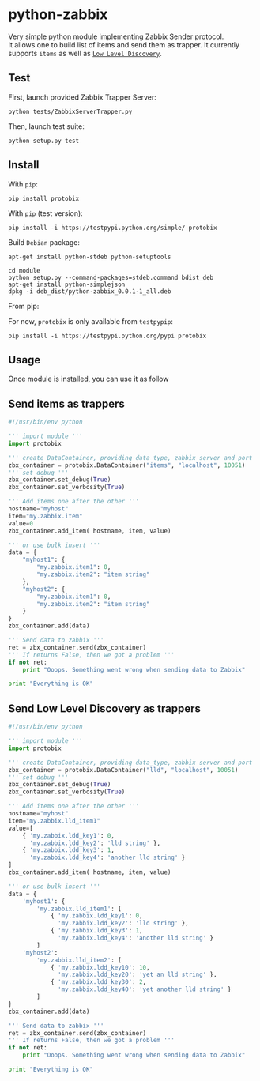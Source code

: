 # python-zabbix

Very simple python module implementing Zabbix Sender protocol.  
It allows one to build list of items and send them as trapper.
It currently supports `items` as well as [`Low Level Discovery`](https://www.zabbix.com/documentation/2.4/manual/discovery/low_level_discovery).

## Test

First, launch provided Zabbix Trapper Server:

    python tests/ZabbixServerTrapper.py

Then, launch test suite:

    python setup.py test

## Install

With `pip`:

    pip install protobix

With `pip` (test version):

    pip install -i https://testpypi.python.org/simple/ protobix

Build `Debian` package:

    apt-get install python-stdeb python-setuptools

    cd module
    python setup.py --command-packages=stdeb.command bdist_deb
    apt-get install python-simplejson
    dpkg -i deb_dist/python-zabbix_0.0.1-1_all.deb

From pip:

For now, `protobix` is only available from `testpypip`:

    pip install -i https://testpypi.python.org/pypi protobix

## Usage

Once module is installed, you can use it as follow

## Send items as trappers

```python
#!/usr/bin/env python

''' import module '''
import protobix

''' create DataContainer, providing data_type, zabbix server and port '''
zbx_container = protobix.DataContainer("items", "localhost", 10051)
''' set debug '''
zbx_container.set_debug(True)
zbx_container.set_verbosity(True)

''' Add items one after the other '''
hostname="myhost"
item="my.zabbix.item"
value=0
zbx_container.add_item( hostname, item, value)

''' or use bulk insert '''
data = {
    "myhost1": {
        "my.zabbix.item1": 0,
        "my.zabbix.item2": "item string"
    },
    "myhost2": {
        "my.zabbix.item1": 0,
        "my.zabbix.item2": "item string"
    }
}
zbx_container.add(data)

''' Send data to zabbix '''
ret = zbx_container.send(zbx_container)
''' If returns False, then we got a problem '''
if not ret:
    print "Ooops. Something went wrong when sending data to Zabbix"

print "Everything is OK"
```

## Send Low Level Discovery as trappers

```python
#!/usr/bin/env python

''' import module '''
import protobix

''' create DataContainer, providing data_type, zabbix server and port '''
zbx_container = protobix.DataContainer("lld", "localhost", 10051)
''' set debug '''
zbx_container.set_debug(True)
zbx_container.set_verbosity(True)

''' Add items one after the other '''
hostname="myhost"
item="my.zabbix.lld_item1"
value=[
    { 'my.zabbix.ldd_key1': 0,
      'my.zabbix.ldd_key2': 'lld string' },
    { 'my.zabbix.ldd_key3': 1,
      'my.zabbix.ldd_key4': 'another lld string' }
]
zbx_container.add_item( hostname, item, value)

''' or use bulk insert '''
data = {
    'myhost1': {
        'my.zabbix.lld_item1': [
            { 'my.zabbix.ldd_key1': 0,
              'my.zabbix.ldd_key2': 'lld string' },
            { 'my.zabbix.ldd_key3': 1,
              'my.zabbix.ldd_key4': 'another lld string' }
        ]
    'myhost2':
        'my.zabbix.lld_item2': [
            { 'my.zabbix.ldd_key10': 10,
              'my.zabbix.ldd_key20': 'yet an lld string' },
            { 'my.zabbix.ldd_key30': 2,
              'my.zabbix.ldd_key40': 'yet another lld string' }
        ]
}
zbx_container.add(data)

''' Send data to zabbix '''
ret = zbx_container.send(zbx_container)
''' If returns False, then we got a problem '''
if not ret:
    print "Ooops. Something went wrong when sending data to Zabbix"

print "Everything is OK"
